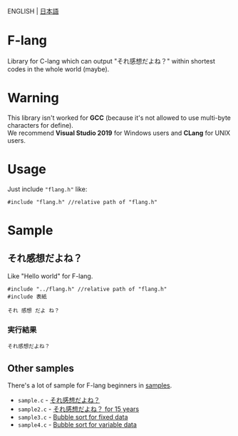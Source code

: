 ENGLISH | [日本語](https://github.com/NNCT3J/F-lang/blob/main/README_JP.md)
# F-lang
Library for C-lang which can output "それ感想だよね？" within shortest codes in the whole world (maybe).

# Warning
This library isn't worked for **GCC** (because it's not allowed to use multi-byte characters for define).  
We recommend **Visual Studio 2019** for Windows users and **CLang** for UNIX users.

# Usage
Just include `"flang.h"` like:
```
#include "flang.h" //relative path of "flang.h"
```


# Sample
## それ感想だよね？
Like "Hello world" for F-lang.
```
#include "../flang.h" //relative path of "flang.h"
#include 表紙

それ 感想 だよ ね？
```
### 実行結果
```
それ感想だよね？
```

## Other samples
There's a lot of sample for F-lang beginners in [samples](https://github.com/NNCT3J/F-lang/blob/main/samples).

- `sample.c` - [それ感想だよね？](https://github.com/NNCT3J/F-lang/blob/main/samples/sample.c)
- `sample2.c` - [それ感想だよね？ for 15 years](https://github.com/NNCT3J/F-lang/blob/main/samples/sample2.c)
- `sample3.c` - [Bubble sort for fixed data](https://github.com/NNCT3J/F-lang/blob/main/samples/sample3.c)
- `sample4.c` - [Bubble sort for variable data](https://github.com/NNCT3J/F-lang/blob/main/samples/sample4.c)